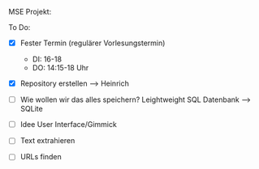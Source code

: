 MSE Projekt:

To Do:

- [x] Fester Termin (regulärer Vorlesungstermin)
  - DI: 16-18
  - DO: 14:15-18 Uhr 
  
- [x] Repository erstellen —> Heinrich




- [ ] Wie wollen wir das alles speichern? Leightweight SQL Datenbank —> SQLite
- [ ] Idee User Interface/Gimmick

- [ ] Text extrahieren
- [ ] URLs finden 
